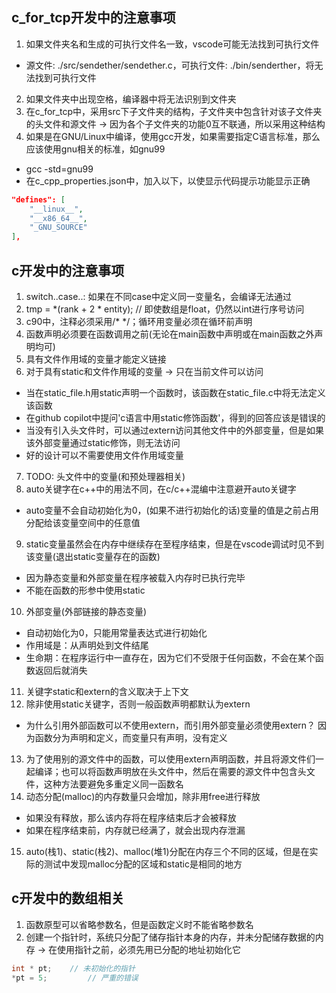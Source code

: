 ## c_for_tcp开发中的注意事项
1. 如果文件夹名和生成的可执行文件名一致，vscode可能无法找到可执行文件
- 源文件: ./src/sendether/sendether.c，可执行文件: ./bin/senderther，将无法找到可执行文件
2. 如果文件夹中出现空格，编译器中将无法识别到文件夹
3. 在c_for_tcp中，采用src下子文件夹的结构，子文件夹中包含针对该子文件夹的头文件和源文件 -> 因为各个子文件夹的功能0互不联通，所以采用这种结构
4. 如果是在GNU/Linux中编译，使用gcc开发，如果需要指定C语言标准，那么应该使用gnu相关的标准，如gnu99
- gcc -std=gnu99
- 在c_cpp_properties.json中，加入以下，以使显示代码提示功能显示正确
```json
"defines": [
    "__linux__",
    "__x86_64__",
    "_GNU_SOURCE"
],
```


## c开发中的注意事项
1. switch..case..: 如果在不同case中定义同一变量名，会编译无法通过
2. tmp = *(rank + 2 * entity);  // 即使数组是float，仍然以int进行序号访问
3. c90中，注释必须采用/* */；循环用变量必须在循环前声明
4. 函数声明必须要在函数调用之前(无论在main函数中声明或在main函数之外声明均可)
5. 具有文件作用域的变量才能定义链接
6. 对于具有static和文件作用域的变量 -> 只在当前文件可以访问
- 当在static_file.h用static声明一个函数时，该函数在static_file.c中将无法定义该函数
- 在github copilot中提问'c语言中用static修饰函数'，得到的回答应该是错误的
- 当没有引入头文件时，可以通过extern访问其他文件中的外部变量，但是如果该外部变量通过static修饰，则无法访问
- 好的设计可以不需要使用文件作用域变量
7. TODO: 头文件中的变量(和预处理器相关)
8. auto关键字在c++中的用法不同，在c/c++混编中注意避开auto关键字
- auto变量不会自动初始化为0，(如果不进行初始化的话)变量的值是之前占用分配给该变量空间中的任意值
9. static变量虽然会在内存中继续存在至程序结束，但是在vscode调试时见不到该变量(退出static变量存在的函数)
- 因为静态变量和外部变量在程序被载入内存时已执行完毕
- 不能在函数的形参中使用static
10. 外部变量(外部链接的静态变量)
- 自动初始化为0，只能用常量表达式进行初始化
- 作用域是：从声明处到文件结尾
- 生命期：在程序运行中一直存在，因为它们不受限于任何函数，不会在某个函数返回后就消失
11. 关键字static和extern的含义取决于上下文
12. 除非使用static关键字，否则一般函数声明都默认为extern
- 为什么引用外部函数可以不使用extern，而引用外部变量必须使用extern？
因为函数分为声明和定义，而变量只有声明，没有定义
13. 为了使用别的源文件中的函数，可以使用extern声明函数，并且将源文件们一起编译；也可以将函数声明放在头文件中，然后在需要的源文件中包含头文件，这种方法要避免多重定义同一函数名
14. 动态分配(malloc)的内存数量只会增加，除非用free进行释放
- 如果没有释放，那么该内存将在程序结束后才会被释放
- 如果在程序结束前，内存就已经满了，就会出现内存泄漏
15. auto(栈1)、static(栈2)、malloc(堆1)分配在内存三个不同的区域，但是在实际的测试中发现malloc分配的区域和static是相同的地方


## c开发中的数组相关
1. 函数原型可以省略参数名，但是函数定义时不能省略参数名
2. 创建一个指针时，系统只分配了储存指针本身的内存，并未分配储存数据的内存 -> 在使用指针之前，必须先用已分配的地址初始化它
```c
int * pt;    // 未初始化的指针
*pt = 5;         // 严重的错误
```
